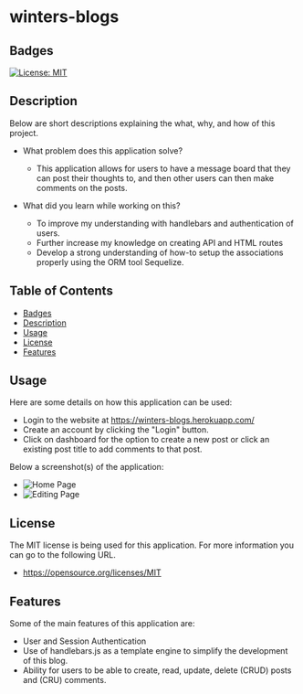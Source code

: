 # winters-blogs

## Badges

[![License: MIT](https://img.shields.io/badge/License-MIT-yellow.svg)](https://opensource.org/licenses/MIT)

## Description

Below are short descriptions explaining the what, why, and how of this project.

- What problem does this application solve?
    - This application allows for users to have a message board that they can post their thoughts to, and then other users can then make comments on the posts.

- What did you learn while working on this?
    - To improve my understanding with handlebars and authentication of users.
    - Further increase my knowledge on creating API and HTML routes
    - Develop a strong understanding of how-to setup the associations properly using the ORM tool Sequelize.
  
## Table of Contents

 - [Badges](#badges)
 - [Description](#description)
 - [Usage](#usage)
 - [License](#license)
 - [Features](#features)

## Usage
  
Here are some details on how this application can be used:
  - Login to the website at https://winters-blogs.herokuapp.com/
  - Create an account by clicking the "Login" button.
  - Click on dashboard for the option to create a new post or click an existing post title to add comments to that post.
      
Below a screenshot(s) of the application:
  - ![Home Page](https://winters-blogs.herokuapp.com/assets/images/Homepage.png)
  - ![Editing Page](https://winters-blogs.herokuapp.com/assets/images/EditingPost.png)

## License

The MIT license is being used for this application. For more information you can go to the following URL.
  - https://opensource.org/licenses/MIT

## Features

Some of the main features of this application are:
  - User and Session Authentication
  - Use of handlebars.js as a template engine to simplify the development of this blog.
  - Ability for users to be able to create, read, update, delete (CRUD) posts and (CRU) comments.